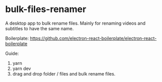 # bulk-files-renamer
A desktop app to bulk rename files. Mainly for renaming videos and subtitles to have the same name.

Boilerplate: https://github.com/electron-react-boilerplate/electron-react-boilerplate

Guide:

1) yarn
2) yarn dev
3) drag and drop folder / files and bulk rename files.
